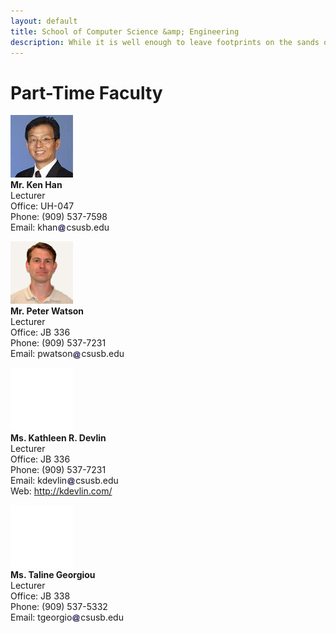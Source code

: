 ```yaml
---
layout: default
title: School of Computer Science &amp; Engineering
description: While it is well enough to leave footprints on the sands of time, it is even more important to make sure they point in a commendable direction. – James Branch Cabell
---
```


# Part-Time Faculty

<p><img src="photos/Kwonsoo_Han.jpg" alt="Mr. Ken Han" /><br /> 
<strong>Mr. Ken Han</strong><br /> 
Lecturer<br /> 
Office: UH-047<br /> 
Phone: (909) 537-7598<br /> 
Email: khan<img style="height: 1em; vertical-align: middle" src="../../assets/img/arobase.jpg" alt="arobase" />csusb.edu</p> 

<p><img src="photos/Peter_Watson.jpg" alt="Mr. Peter Watson" /><br /> 
<strong>Mr. Peter Watson</strong><br /> 
Lecturer<br /> 
Office: JB 336<br /> 
Phone: (909) 537-7231<br /> 
Email: pwatson<img style="height: 1em; vertical-align: middle" src="../../assets/img/arobase.jpg" alt="arobase" />csusb.edu</p> 
 
<p><img src="photos/Empty.gif" alt="Ms. Kathleen R. Devlin" /><br /> 
<strong>Ms. Kathleen R. Devlin</strong><br /> 
Lecturer<br /> 
Office: JB 336<br /> 
Phone: (909) 537-7231<br /> 
Email: kdevlin<img style="height: 1em; vertical-align: middle" src="../../assets/img/arobase.jpg" alt="arobase" />csusb.edu<br /> 
Web: <a href="http://kdevlin.com/" title="http://kdevlin.com/">http://kdevlin.com/</a></p> 

<!--
<p><img src="photos/Empty.gif" alt="Ms. Jane Curnutt" /><br /> 
<strong>Ms. Jane Curnutt</strong><br /> 
Lecturer<br /> 
Office: JB 542<br /> 
Phone: (909) 537-3608<br /> 
Email: jcurnutt<img style="height: 1em; vertical-align: middle" src="../../assets/img/arobase.jpg" alt="arobase" />csusb.edu<br /> 
-->

<p><img src="photos/Empty.gif" alt="Ms. Taline Georgiou" /><br /> 
<strong>Ms. Taline Georgiou</strong><br /> 
Lecturer<br /> 
Office: JB 338<br /> 
Phone: (909) 537-5332<br /> 
Email: tgeorgio<img style="height: 1em; vertical-align: middle" src="../../assets/img/arobase.jpg" alt="arobase" />csusb.edu<br /> 
<!--Web: <a href="/tgeorgiou/" title="Taline Georgiou">http://cse.csusb.edu/</a--></p> 


